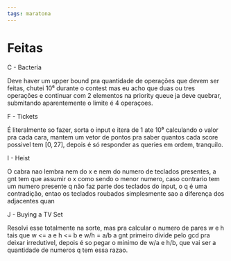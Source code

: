 ```yaml
---
tags: maratona
---
```


# Feitas

C - Bacteria

Deve haver um upper bound pra quantidade de operações que devem ser feitas, chutei 10⁶ durante o contest mas eu acho que duas ou tres operações e continuar com 2 elementos na priority queue ja deve quebrar, submitando aparentemente o limite é 4 operaçoes.

F - Tickets

É literalmente so fazer, sorta o input e itera de 1 ate 10⁶ calculando o valor pra cada cara, mantem um vetor de pontos pra saber quantos cada score possivel tem $[0, 27]$, depois é só responder as queries em ordem, tranquilo.

I - Heist

O cabra nao lembra nem do x e nem do numero de teclados presentes, a gnt tem que assumir o x como sendo o menor numero, caso contrario tem um numero presente q não faz parte dos teclados do input, o q é uma contradição, entao os teclados roubados simplesmente sao a diferença dos adjacentes quan

J - Buying a TV Set

Resolvi esse totalmente na sorte, mas pra calcular o numero de pares w e h tais que w <= a e h <= b e w/h = a/b a gnt primeiro divide pelo gcd pra deixar irredutivel, depois é so pegar o minimo de w/a e h/b, que vai ser a quantidade de numeros q tem essa razao.
